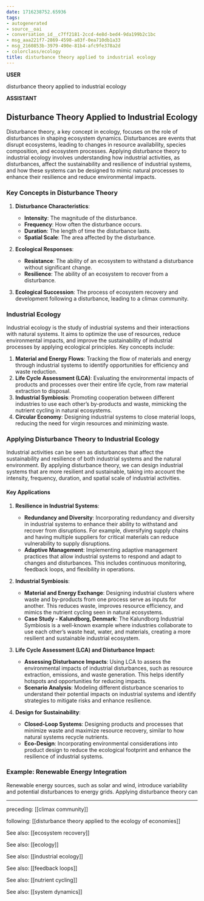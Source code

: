 ```yaml
---
date: 1716238752.65936
tags:
- autogenerated
- source__oai
- conversation_id__c7ff2181-2ccd-4e8d-bed4-9da199b2c1bc
- msg_aaa221f7-2869-4598-a83f-0ea710db1a33
- msg_2160853b-3979-490e-81b4-afc9fe378a2d
- colorclass/ecology
title: disturbance theory applied to industrial ecology
---
```


**USER**

disturbance theory applied to industrial ecology


**ASSISTANT**

## Disturbance Theory Applied to Industrial Ecology

Disturbance theory, a key concept in ecology, focuses on the role of disturbances in shaping ecosystem dynamics. Disturbances are events that disrupt ecosystems, leading to changes in resource availability, species composition, and ecosystem processes. Applying disturbance theory to industrial ecology involves understanding how industrial activities, as disturbances, affect the sustainability and resilience of industrial systems, and how these systems can be designed to mimic natural processes to enhance their resilience and reduce environmental impacts.

### Key Concepts in Disturbance Theory

1. **Disturbance Characteristics**:
    - **Intensity**: The magnitude of the disturbance.
    - **Frequency**: How often the disturbance occurs.
    - **Duration**: The length of time the disturbance lasts.
    - **Spatial Scale**: The area affected by the disturbance.

2. **Ecological Responses**:
    - **Resistance**: The ability of an ecosystem to withstand a disturbance without significant change.
    - **Resilience**: The ability of an ecosystem to recover from a disturbance.

3. **Ecological Succession**: The process of ecosystem recovery and development following a disturbance, leading to a climax community.

### Industrial Ecology

Industrial ecology is the study of industrial systems and their interactions with natural systems. It aims to optimize the use of resources, reduce environmental impacts, and improve the sustainability of industrial processes by applying ecological principles. Key concepts include:

1. **Material and Energy Flows**: Tracking the flow of materials and energy through industrial systems to identify opportunities for efficiency and waste reduction.
2. **Life Cycle Assessment (LCA)**: Evaluating the environmental impacts of products and processes over their entire life cycle, from raw material extraction to disposal.
3. **Industrial Symbiosis**: Promoting cooperation between different industries to use each other’s by-products and waste, mimicking the nutrient cycling in natural ecosystems.
4. **Circular Economy**: Designing industrial systems to close material loops, reducing the need for virgin resources and minimizing waste.

### Applying Disturbance Theory to Industrial Ecology

Industrial activities can be seen as disturbances that affect the sustainability and resilience of both industrial systems and the natural environment. By applying disturbance theory, we can design industrial systems that are more resilient and sustainable, taking into account the intensity, frequency, duration, and spatial scale of industrial activities.

#### Key Applications

1. **Resilience in Industrial Systems**:
    - **Redundancy and Diversity**: Incorporating redundancy and diversity in industrial systems to enhance their ability to withstand and recover from disruptions. For example, diversifying supply chains and having multiple suppliers for critical materials can reduce vulnerability to supply disruptions.
    - **Adaptive Management**: Implementing adaptive management practices that allow industrial systems to respond and adapt to changes and disturbances. This includes continuous monitoring, feedback loops, and flexibility in operations.

2. **Industrial Symbiosis**:
    - **Material and Energy Exchange**: Designing industrial clusters where waste and by-products from one process serve as inputs for another. This reduces waste, improves resource efficiency, and mimics the nutrient cycling seen in natural ecosystems.
    - **Case Study - Kalundborg, Denmark**: The Kalundborg Industrial Symbiosis is a well-known example where industries collaborate to use each other’s waste heat, water, and materials, creating a more resilient and sustainable industrial ecosystem.

3. **Life Cycle Assessment (LCA) and Disturbance Impact**:
    - **Assessing Disturbance Impacts**: Using LCA to assess the environmental impacts of industrial disturbances, such as resource extraction, emissions, and waste generation. This helps identify hotspots and opportunities for reducing impacts.
    - **Scenario Analysis**: Modeling different disturbance scenarios to understand their potential impacts on industrial systems and identify strategies to mitigate risks and enhance resilience.

4. **Design for Sustainability**:
    - **Closed-Loop Systems**: Designing products and processes that minimize waste and maximize resource recovery, similar to how natural systems recycle nutrients.
    - **Eco-Design**: Incorporating environmental considerations into product design to reduce the ecological footprint and enhance the resilience of industrial systems.

### Example: Renewable Energy Integration

Renewable energy sources, such as solar and wind, introduce variability and potential disturbances to energy grids. Applying disturbance theory can


---

preceding: [[climax community]]  


following: [[disturbance theory applied to the ecology of economies]]

See also: [[ecosystem recovery]]


See also: [[ecology]]


See also: [[industrial ecology]]


See also: [[feedback loops]]


See also: [[nutrient cycling]]


See also: [[system dynamics]]